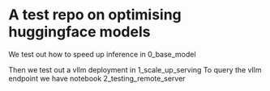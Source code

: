 # A test repo on optimising huggingface models

We test out how to speed up inference in 0_base_model

Then we test out a vllm deployment in 1_scale_up_serving
To query the vllm endpoint we have notebook 2_testing_remote_server